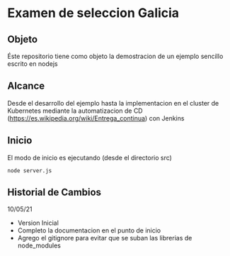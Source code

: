 # Examen de seleccion Galicia
## Objeto
Éste repositorio tiene como objeto la demostracion de un ejemplo sencillo escrito en nodejs
## Alcance
Desde el desarrollo del ejemplo hasta la implementacion en el cluster de Kubernetes mediante la automatizacion de CD (https://es.wikipedia.org/wiki/Entrega_continua) con Jenkins
## Inicio
El modo de inicio es ejecutando (desde el directorio src)
```
node server.js
```
## Historial de Cambios
10/05/21 
- Version Inicial 
- Completo la documentacion en el punto de inicio
- Agrego el gitignore para evitar que se suban las librerias de node_modules
